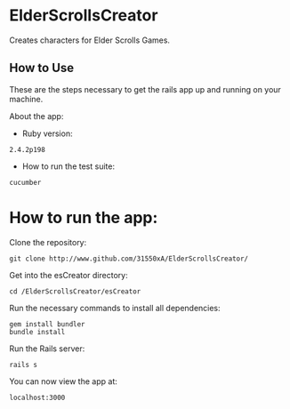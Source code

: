 # ElderScrollsCreator
Creates characters for Elder Scrolls Games.

## How to Use

These are the steps necessary to get the rails app up and running on your machine.

About the app:

* Ruby version:

```
2.4.2p198
```

* How to run the test suite:

```
cucumber
```

# How to run the app:

Clone the repository:

```
git clone http://www.github.com/31550xA/ElderScrollsCreator/
```
Get into the esCreator directory:

```
cd /ElderScrollsCreator/esCreator
```

Run the necessary commands to install all dependencies:

```
gem install bundler
bundle install
```

Run the Rails server:

```
rails s
```

You can now view the app at:

```
localhost:3000
```
